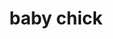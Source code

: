 ---
layout: smileys&emotion
title: baby chick
emoji: baby_chick
permalink: 🐤.html
image: assets/img/3moji/baby_chick.png
---